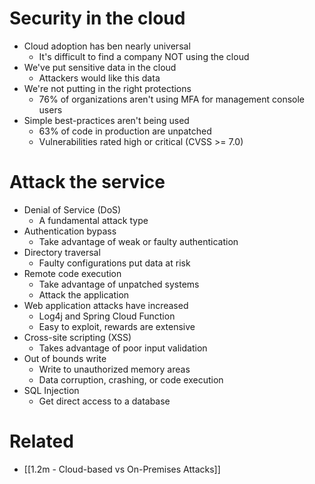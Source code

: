 # Security in the cloud
- Cloud adoption has ben nearly universal
	- It's difficult to find a company NOT using the cloud
- We've put sensitive data in the cloud
	- Attackers would like this data
- We're not putting in the right protections
	- 76% of organizations aren't using MFA for management console users
- Simple best-practices aren't being used
	- 63% of code in production are unpatched
	- Vulnerabilities rated high or critical (CVSS >= 7.0)
# Attack the service
- Denial of Service (DoS)
	- A fundamental attack type
- Authentication bypass
	- Take advantage of weak or faulty authentication
- Directory traversal
	- Faulty configurations put data at risk
- Remote code execution
	- Take advantage of unpatched systems
	- Attack the application
- Web application attacks have increased
	- Log4j and Spring Cloud Function
	- Easy to exploit, rewards are extensive
- Cross-site scripting (XSS)
	- Takes advantage of poor input validation
- Out of bounds write
	- Write to unauthorized memory areas
	- Data corruption, crashing, or code execution
- SQL Injection
	- Get direct access to a database
# Related
- [[1.2m - Cloud-based vs On-Premises Attacks]]